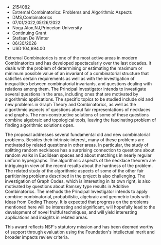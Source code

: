 
* 2154082
* Extremal Combinatorics: Problems and Algorithmic Aspects
* DMS,Combinatorics
* 07/01/2022,05/26/2022
* Noga Alon,NJ,Princeton University
* Continuing Grant
* Stefaan De Winter
* 06/30/2026
* USD 104,994.00

Extremal Combinatorics is one of the most active areas in modern Combinatorics
and has developed spectacularly over the last decades. It deals with the problem
of determining or estimating the maximum or minimum possible value of an
invariant of a combinatorial structure that satisfies certain requirements as
well as with the investigation of inequalities between combinatorial invariants,
and questions dealing with relations among them. The Principal Investigator
intends to investigate several questions in the area, including ones that are
motivated by algorithmic applications. The specific topics to be studied include
old and new problems in Graph Theory and Combinatorics, as well as the
algorithmic aspects of questions about fair representations of necklaces and
graphs. The non-constructive solutions of some of these questions combine
algebraic and topological tools, leaving the fascinating problem of finding
algorithmic solutions open.

The proposal addresses several fundamental old and new combinatorial problems.
Besides their intrinsic interest, many of these problems are motivated by
related questions in other areas. In particular, the study of splitting random
necklaces has a surprising connection to questions about random walks in
Euclidean spaces and about matchings in nearly regular uniform hypergraphs. The
algorithmic aspects of the necklace theorem are intriguing in view of the recent
results about the hardness of the problem. The related study of the algorithmic
aspects of some of the other fair partitioning problems described in the project
is also challenging. The investigation of Graph Codes, which is interesting in
its own right, is also motivated by questions about Ramsey type results in
Additive Combinatorics. The methods the Principal Investigator intends to apply
combine combinatorial, probabilistic, algebraic and geometric tools with ideas
from Coding Theory. It is expected that progress on the problems mentioned here
will be interesting and significant, will hopefully lead to the development of
novel fruitful techniques, and will yield interesting applications and insights
in related areas.

This award reflects NSF's statutory mission and has been deemed worthy of
support through evaluation using the Foundation's intellectual merit and broader
impacts review criteria.

